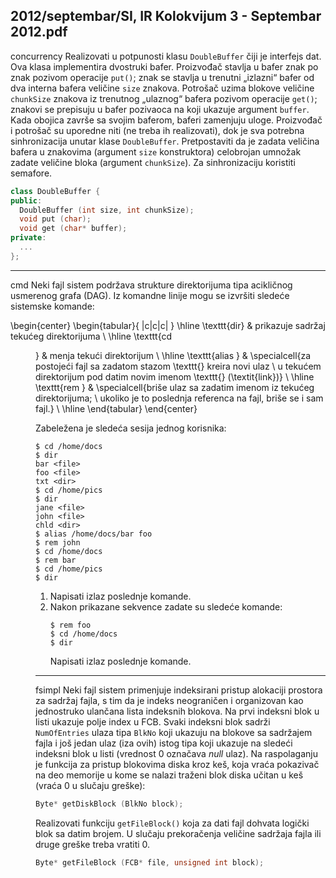 2012/septembar/SI, IR Kolokvijum 3 - Septembar 2012.pdf
--------------------------------------------------------------------------------
concurrency
Realizovati u potpunosti klasu `DoubleBuffer` čiji je interfejs dat. Ova klasa implementira
dvostruki bafer. Proizvođač stavlja u bafer znak po znak pozivom operacije `put()`; znak se
stavlja u trenutni „izlazni“ bafer od dva interna bafera veličine `size` znakova. Potrošač uzima
blokove veličine `chunkSize` znakova iz trenutnog „ulaznog“ bafera pozivom operacije `get()`;
znakovi se prepisuju u bafer pozivaoca na koji ukazuje argument `buffer`. Kada obojica završe
sa svojim baferom, baferi zamenjuju uloge. Proizvođač i potrošač su uporedne niti (ne treba ih
realizovati), dok je sva potrebna sinhronizacija unutar klase `DoubleBuffer`. Pretpostaviti da je
zadata veličina bafera u znakovima (argument `size` konstruktora) celobrojan umnožak zadate
veličine bloka (argument `chunkSize`). Za sinhronizaciju koristiti semafore.
```cpp
class DoubleBuffer {
public:
  DoubleBuffer (int size, int chunkSize);
  void put (char);
  void get (char* buffer);
private:
  ...
};
```

--------------------------------------------------------------------------------
cmd
Neki fajl sistem podržava strukture direktorijuma tipa acikličnog usmerenog grafa (DAG). Iz
komandne linije mogu se izvršiti sledeće sistemske komande:

\begin{center}
\begin{tabular}{ |c|c|c| }
\hline
\texttt{dir} & prikazuje sadržaj tekućeg direktorijuma \\
\hline
\texttt{cd <dir>} & menja tekući direktorijum \\
\hline
\texttt{alias <file> <newname>} & \specialcell{za postojeći fajl sa zadatom stazom \texttt{<file>} kreira novi ulaz \\ u tekućem direktorijum pod datim novim imenom \texttt{<newname>} (\textit{link})} \\
\hline
\texttt{rem <file>} & \specialcell{briše ulaz sa zadatim imenom iz tekućeg direktorijuma; \\ ukoliko je to poslednja referenca na fajl, briše se i sam fajl.} \\
\hline
\end{tabular}
\end{center}

Zabeležena je sledeća sesija jednog korisnika:
```shell
$ cd /home/docs
$ dir
bar <file>
foo <file>
txt <dir>
$ cd /home/pics
$ dir
jane <file>
john <file>
chld <dir>
$ alias /home/docs/bar foo
$ rem john
$ cd /home/docs
$ rem bar
$ cd /home/pics
$ dir
```

1. Napisati izlaz poslednje komande.
2. Nakon prikazane sekvence zadate su sledeće komande:
   ```shell
   $ rem foo
   $ cd /home/docs
   $ dir
   ```
   Napisati izlaz poslednje komande.

--------------------------------------------------------------------------------
fsimpl
Neki fajl sistem primenjuje indeksirani pristup alokaciji prostora za sadržaj fajla, s tim da je
indeks neograničen i organizovan kao jednostruko ulančana lista indeksnih blokova.  Na prvi
indeksni blok u listi ukazuje polje index u FCB. Svaki indeksni blok sadrži `NumOfEntries`
ulaza tipa `BlkNo` koji ukazuju na blokove sa sadržajem fajla i još jedan ulaz (iza ovih) istog
tipa koji ukazuje na sledeći indeksni blok u listi (vrednost 0 označava *null* ulaz). Na
raspolaganju je funkcija za pristup blokovima diska kroz keš, koja vraća pokazivač na deo
memorije u kome se nalazi traženi blok diska učitan u keš (vraća 0 u slučaju greške):
```cpp
Byte* getDiskBlock (BlkNo block);
```
Realizovati funkciju `getFileBlock()` koja za dati fajl dohvata logički blok sa datim brojem.
U slučaju prekoračenja veličine sadržaja fajla ili druge greške treba vratiti 0.
```cpp
Byte* getFileBlock (FCB* file, unsigned int block);
```

